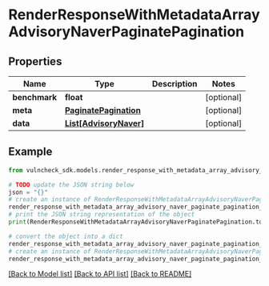 # RenderResponseWithMetadataArrayAdvisoryNaverPaginatePagination


## Properties

Name | Type | Description | Notes
------------ | ------------- | ------------- | -------------
**benchmark** | **float** |  | [optional] 
**meta** | [**PaginatePagination**](PaginatePagination.md) |  | [optional] 
**data** | [**List[AdvisoryNaver]**](AdvisoryNaver.md) |  | [optional] 

## Example

```python
from vulncheck_sdk.models.render_response_with_metadata_array_advisory_naver_paginate_pagination import RenderResponseWithMetadataArrayAdvisoryNaverPaginatePagination

# TODO update the JSON string below
json = "{}"
# create an instance of RenderResponseWithMetadataArrayAdvisoryNaverPaginatePagination from a JSON string
render_response_with_metadata_array_advisory_naver_paginate_pagination_instance = RenderResponseWithMetadataArrayAdvisoryNaverPaginatePagination.from_json(json)
# print the JSON string representation of the object
print(RenderResponseWithMetadataArrayAdvisoryNaverPaginatePagination.to_json())

# convert the object into a dict
render_response_with_metadata_array_advisory_naver_paginate_pagination_dict = render_response_with_metadata_array_advisory_naver_paginate_pagination_instance.to_dict()
# create an instance of RenderResponseWithMetadataArrayAdvisoryNaverPaginatePagination from a dict
render_response_with_metadata_array_advisory_naver_paginate_pagination_from_dict = RenderResponseWithMetadataArrayAdvisoryNaverPaginatePagination.from_dict(render_response_with_metadata_array_advisory_naver_paginate_pagination_dict)
```
[[Back to Model list]](../README.md#documentation-for-models) [[Back to API list]](../README.md#documentation-for-api-endpoints) [[Back to README]](../README.md)



